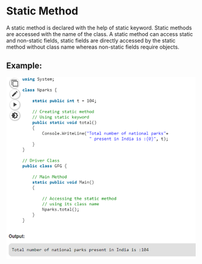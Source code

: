 # Static Method

A static method is declared with the help of static keyword. Static methods are accessed with the name of the class. A static method can access static and non-static fields, static fields are directly accessed by the static method without class name whereas non-static fields require objects.

## **Example:**

![](../.gitbook/assets/ierport.png)

